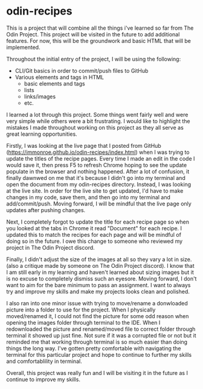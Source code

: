 # odin-recipes

This is a project that will combine all the
things i've learned so far from The Odin Project. This
project will be visited in the future to add additional features. For now, this will be the groundwork and basic HTML that will be implemented.

Throughout the initial entry of the project, I will be using the following:

- CLI/Git basics in order to commit/push files to GitHub
- Various elements and tags in HTML
    - basic elements and tags
    - lists
    - links/images
    - etc.

I learned a lot through this project. Some things went fairly well and were very simple while others were a bit frustrating. I would like to highlight the mistakes I made throughout working on this project as they all serve as great learning opportunities.

Firstly, I was looking at the live page that I posted from GitHub (https://immonroe.github.io/odin-recipes/index.html) when I was trying to update the titles of the recipe pages. Every time I made an edit in the code I would save it, then press F5 to refresh Chrome hoping to see the update populate in the browser and nothing happened. After a lot of confusion, it finally dawnwed on me that it's because I didn't go into my terminal and open the document from my odin-recipes directory. Instead, I was looking at the live site. In order for the live site to get updated, I'd have to make changes in my code, save them, and then go into my terminal and add/commit/push. Moving forward, I will be mindful that the live page only updates after pushing changes.

Next, I completely forgot to update the title for each recipe page so when you looked at the tabs in Chrome it read "Document" for each recipe. I updated this to match the recipes for each page and will be mindful of doing so in the future. I owe this change to someone who reviewed my project in The Odin Project discord.

Finally, I didn't adjust the size of the images at all so they vary a lot in size. (also a critique made by someone on The Odin Project discord). I know that I am still early in my learning and haven't learned about sizing images but it is no excuse to completely dismiss such an eyesore. Moving forward, I don't want to aim for the bare minimum to pass an assignment. I want to always try and improve my skills and make my projects looks clean and polished.

I also ran into one minor issue with trying to move/rename a donwloaded picture into a folder to use for the project. When I physically moved/renamed it, I could not find the picture for some odd reason when opening the images folder through terminal to the IDE. When I redownloaded the picture and renamed/moved file to correct folder through terminal it showed up just fine. Not sure if it was a corrupted file or not but it reminded me that working through terminal is so much easier than doing things the long way. I've gotten pretty comfortable with navigating the terminal for this particular project and hope to continue to further my skills and comfortablility in terminal.

Overall, this project was really fun and I will be visiting it in the future as I continue to improve my skills.